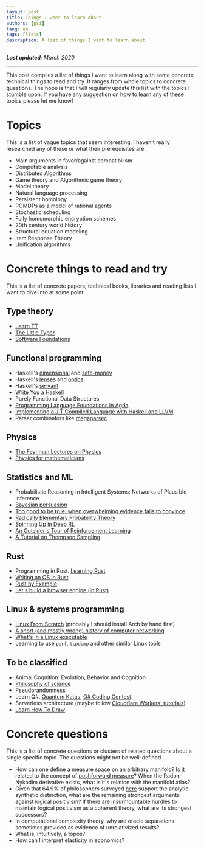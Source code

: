 ```yaml
---
layout: post
title: Things I want to learn about
authors: [psi]
lang: en
tags: [lists]
description: A list of things I want to learn about.
---
```


***Last updated**: March 2020*

*******

This post compiles a list of things I want to learn along with some concrete technical things to read and try.
It ranges from whole topics to concrete questions.
The hope is that I will regularly update this list with the topics I stumble upon.
If you have any suggestion on how to learn any of these topics please let me know!

# Topics

This is a list of vague topics that seem interesting.
I haven't really researched any of these or what their prerequisites are.

- Main arguments in favor/against compatibilism
- Computable analysis
- Distributed Algorithms
- Game theory and Algorithmic game theory
- Model theory
- Natural language processing
- Persistent homology
- POMDPs as a model of rational agents
- Stochastic scheduling
- Fully homomorphic encryption schemes
- 20th century world history
- Structural equation modeling
- Item Response Theory
- Unification algorithms


# Concrete things to read and try

This is a list of concrete papers, technical books, libraries and reading lists I want to dive into at some point.

## Type theory

- [Learn TT](https://github.com/jozefg/learn-tt)
- [The Little Typer](https://mitpress.mit.edu/books/little-typer)
- [Software Foundations](https://softwarefoundations.cis.upenn.edu/current/index.html)

## Functional programming

- Haskell's [dimensional](https://hackage.haskell.org/package/dimensional) and [safe-money](https://ren.zone/articles/safe-money)
- Haskell's [lenses](https://leanpub.com/lenses) and [optics](https://leanpub.com/optics-by-example)
- Haskell's [servant](https://haskell-servant.readthedocs.io/en/stable/tutorial/ApiType.html)
- [Write You a Haskell](http://dev.stephendiehl.com/fun/)
- Purely Functional Data Structures
- [Programming Language Foundations in Agda](https://plfa.github.io/)
- [Implementing a JIT Compiled Language with Haskell and LLVM](http://www.stephendiehl.com/llvm/)
- Parser combinators like [megaparsec](https://hackage.haskell.org/package/megaparsec)

## Physics

- [The Feynman Lectures on Physics](http://www.feynmanlectures.caltech.edu/)
- [Physics for mathematicians](https://physics.stackexchange.com/questions/6047)

## Statistics and ML

- Probabilistic Reasoning in Intelligent Systems: Networks of Plausible Inference
- [Bayesian persuasion](http://faculty.chicagobooth.edu/emir.kamenica/documents/bayesianPersuasion.pdf)
- [Too good to be true: when overwhelming evidence fails to convince](https://arxiv.org/abs/1601.00900)
- [Radically Elementary Probability Theory](https://web.math.princeton.edu/~nelson/books/rept.pdf)
- [Spinning Up in Deep RL](https://blog.openai.com/spinning-up-in-deep-rl/)
- [An Outsider's Tour of Reinforcement Learning](https://www.argmin.net/2018/06/25/outsider-rl/)
- [A Tutorial on Thompson Sampling](https://web.stanford.edu/~bvr/pubs/TS_Tutorial.pdf)

## Rust

- Programming in Rust. [Learning Rust](https://learning-rust.github.io/)
- [Writing an OS in Rust](https://os.phil-opp.com/)
- [Rust by Example](https://doc.rust-lang.org/stable/rust-by-example/)
- [Let's build a browser engine (in Rust)](https://limpet.net/mbrubeck/2014/08/08/toy-layout-engine-1.html)

## Linux & systems programming

- [Linux From Scratch](http://www.linuxfromscratch.org/) (probably I should install Arch by hand first)
- [A short (and mostly wrong) history of computer networking](https://fasterthanli.me/blog/2019/making-our-own-ping/)
- [What's in a Linux executable](https://fasterthanli.me/blog/2020/whats-in-a-linux-executable/)
- Learning to use [`perf`](https://danluu.com/perf-tracing), `tcpdump` and other similar Linux tools

## To be classified

- Animal Cognition: Evolution, Behavior and Cognition
- [Philosophy of science](https://codual.github.io/2016/09/18/filosofia-de-la-ciencia/)
- [Pseudorandomness](http://people.seas.harvard.edu/~salil/pseudorandomness/)
- Learn Q#. [Quantum Katas](https://github.com/Microsoft/QuantumKatas), [Q# Coding Contest](https://codeforces.com/blog/entry/60209).
- Serverless architecture (maybe follow [Cloudflare Workers' tutorials](https://developers.cloudflare.com/workers/tutorials/))
- [Learn How To Draw](https://drawabox.com/)




# Concrete questions

This is a list of concrete questions or clusters of related questions about a single specific topic.
The questions might not be well-defined

- How can one define a measure space on an arbitrary manifold?
  Is it related to the concept of [pushforward measure](https://en.wikipedia.org/wiki/Pushforward_measure)?
  When the Radon-Nykodim derivative exists, what is it's relation with the manifold atlas?
- Given that 64.9% of philosophers surveyed [here](https://pinboard.in/u:mx_psi/b:6cc8789e74db) support the analytic–synthetic distinction, what are the remaining
  strongest arguments against logical positivism? If there are insurmountable hurdles to maintain logical positivism 
  as a coherent theory, what are its strongest successors?
- In computational complexity theory, why are oracle separations sometimes provided as evidence of unrelativized results?
- What is, intuitively, a topos?
- How can I interpret elasticity in economics?
